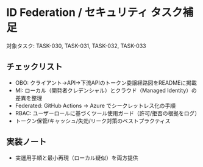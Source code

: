 # ID Federation / セキュリティ タスク補足

対象タスク: TASK-030, TASK-031, TASK-032, TASK-033

## チェックリスト
- OBO: クライアント→API→下流APIのトークン委譲経路図をREADMEに掲載
- MI: ローカル（開発者クレデンシャル）とクラウド（Managed Identity）の差異を整理
- Federated: GitHub Actions → Azure でシークレットレス化の手順
- RBAC: ユーザーロールに基づくツール使用ガード（許可/拒否の根拠をログ）
- トークン保管/キャッシュ/失効/リーク対策のベストプラクティス

## 実装ノート
- 実運用手順と最小再現（ローカル疑似）を両方提供

